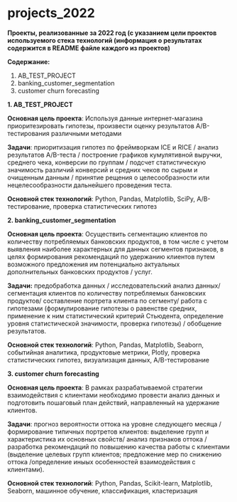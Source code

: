 # projects_2022
**Проекты, реализованные за 2022 год (с указанием цели проектов используемого стека технологий (информация о результатах содержится в README файле каждого из проектов)**

**Содержание:**

1. AB_TEST_PROJECT
2. banking_customer_segmentation
3. customer churn forecasting

**1. AB_TEST_PROJECT**

**Основная цель проекта**: 
Используя данные интернет-магазина приоритезировать гипотезы, произвести оценку результатов A/B-тестирования различными методами

**Задачи**: приоритизация гипотез по фреймворкам ICE и RICE / анализ результатов A/B-теста / построение графиков кумулятивной выручки, среднего чека, конверсии по группам / подсчет статистическую значимость различий конверсий и средних чеков по сырым и очищенным данным / принятие рещения о целесообразности или нецелесообразности дальнейшего проведения теста.

**Основной стек технологий**:
Python, Pandas, Matplotlib, SciPy, A/B-тестирование, проверка статистических гипотез

**2. banking_customer_segmentation**

**Основная цель проекта**: 
Осуществить сегментацию клиентов по количеству потребляемых банковских продуктов, в том числе с учетом выявления наиболее характерных для данных сегментов признаков, в целях формирования рекомендаций по удержанию клиентов путем возможного предложения им потенциально актуальных дополнительных банковских продуктов / услуг.

**Задачи:** предобработка данных / исследовательский анализ данных/ сегментация клиентов по количеству потребляемых банковских продуктов/ составление портрета клиента по сегменту/ работа с гипотезами (формулирование гипотезы о равенстве средних, применение к ним статистический критерий Стьюдента, определение уровня статистической значимости, проверка гипотезы) / обобщение результатов.

**Основной стек технологий**:
Python, Pandas, Matplotlib, Seaborn, событийная аналитика, продуктовые метрики, Plotly, проверка статистических гипотез, визуализация данных, A/B-тестирование

**3. customer churn forecasting**

**Основная цель проекта**: 
В рамках разрабатываемой стратегии взаимодействия с клиентами необходимо провести анализ данных и подготовить пошаговый план действий, направленный на удержание клиентов.

**Задачи**: прогноз вероятности оттока на уровне следующего месяца / формирование типичных портретов клиентов: выделение групп и характеристика их основных свойств/ анализ признаков оттока / разработка рекомендаций по повышению качества работы с клиентами (выделение целевых групп клиентов; предложение мер по снижению оттока /определение иныых особенностей взаимодействия с клиентами).

**Основной стек технологий**:
Python, Pandas, Scikit-learn, Matplotlib, Seaborn, машинное обучение, классификация, кластеризация
